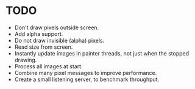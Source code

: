 # TODO
- Don't draw pixels outside screen.
- Add alpha support.
- Do not draw invisible (alpha) pixels.
- Read size from screen.
- Instantly update images in painter threads,
  not just when the stopped drawing.
- Process all images at start.
- Combine many pixel messages to improve performance.
- Create a small listening server, to benchmark throughput.
